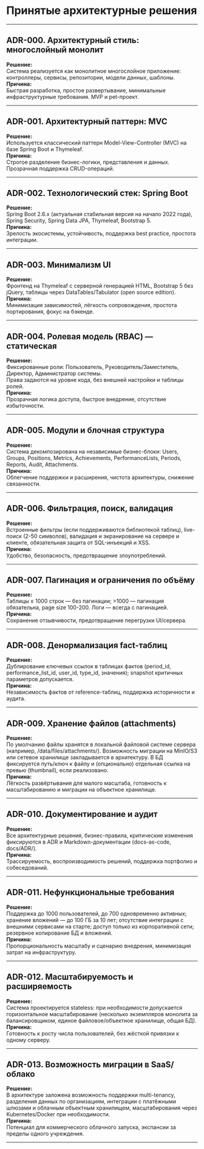 # Принятые архитектурные решения

---

## ADR-000. Архитектурный стиль: многослойный монолит

**Решение:**  
Система реализуется как монолитное многослойное приложение: контроллеры, сервисы, репозитории, модели данных, шаблоны.  
**Причина:**  
Быстрая разработка, простое развертывание, минимальные инфраструктурные требования. MVP и pet-проект.

---

## ADR-001. Архитектурный паттерн: MVC

**Решение:**  
Используется классический паттерн Model-View-Controller (MVC) на базе Spring Boot и Thymeleaf.  
**Причина:**  
Строгое разделение бизнес-логики, представления и данных. Прозрачная поддержка CRUD-операций.

---

## ADR-002. Технологический стек: Spring Boot

**Решение:**  
Spring Boot 2.6.x (актуальная стабильная версия на начало 2022 года), Spring Security, Spring Data JPA, Thymeleaf, Bootstrap 5.  
**Причина:**  
Зрелость экосистемы, устойчивость, поддержка best practice, простота интеграции.

---

## ADR-003. Минимализм UI

**Решение:**  
Фронтенд на Thymeleaf с серверной генерацией HTML, Bootstrap 5 без jQuery, таблицы через DataTables/Tabulator (open source edition).  
**Причина:**  
Минимизация зависимостей, лёгкость сопровождения, простота портирования, фокус на бэкенде.

---

## ADR-004. Ролевая модель (RBAC) — статическая

**Решение:**  
Фиксированные роли: Пользователь, Руководитель/Заместитель, Директор, Администратор системы.  
Права задаются на уровне кода, без внешней настройки и таблицы ролей.  
**Причина:**  
Прозрачная логика доступа, быстрое внедрение, отсутствие избыточности.

---

## ADR-005. Модули и блочная структура

**Решение:**  
Система декомпозирована на независимые бизнес-блоки: Users, Groups, Positions, Metrics, Achievements, PerformanceLists, Periods, Reports, Audit, Attachments.  
**Причина:**  
Облегчение поддержки и расширения, чистота архитектуры, снижение связанности.

---

## ADR-006. Фильтрация, поиск, валидация

**Решение:**  
Встроенные фильтры (если поддерживаются библиотекой таблиц), live-поиск (2-50 символов), валидация и экранирование на сервере и клиенте, обязательная защита от SQL-инъекций и XSS.  
**Причина:**  
Удобство, безопасность, предотвращение злоупотреблений.

---

## ADR-007. Пагинация и ограничения по объёму

**Решение:**  
Таблицы ≤ 1000 строк — без пагинации; >1000 — пагинация обязательна, page size 100-200. Логи — всегда с пагинацией.  
**Причина:**  
Сохранение отзывчивости, предотвращение перегрузки UI/сервера.

---

## ADR-008. Денормализация fact-таблиц

**Решение:**  
Дублирование ключевых ссылок в таблицах фактов (period_id, performance_list_id, user_id, type_id, значения); snapshot критичных параметров допускается.  
**Причина:**  
Независимость фактов от reference-таблиц, поддержка историчности и аудита.

---

## ADR-009. Хранение файлов (attachments)

**Решение:**  
По умолчанию файлы хранятся в локальной файловой системе сервера (например, /data/files/attachments/). Возможность миграции на MinIO/S3 или сетевое хранилище закладывается в архитектуру. В БД фиксируется путь/ключ к файлу и (опционально) отдельная ссылка на превью (thumbnail), если реализовано.  
**Причина:**  
Лёгкость развёртывания для малого масштаба, готовность к масштабированию и миграции на объектное хранилище.

---

## ADR-010. Документирование и аудит

**Решение:**  
Все архитектурные решения, бизнес-правила, критические изменения фиксируются в ADR и Markdown-документации (docs-as-code, docs/ADR/).  
**Причина:**  
Трассируемость, воспроизводимость решений, поддержка портфолио и собеседований.

---

## ADR-011. Нефункциональные требования

**Решение:**  
Поддержка до 1000 пользователей, до 700 одновременно активных; хранение вложений — до 100 ГБ за 10 лет; отсутствие интеграции с внешними сервисами на старте; доступ только из корпоративной сети; резервное копирование БД и вложений.  
**Причина:**  
Пропорциональность масштабу и сценарию внедрения, минимизация затрат на инфраструктуру.

---

## ADR-012. Масштабируемость и расширяемость

**Решение:**  
Система проектируется stateless: при необходимости допускается горизонтальное масштабирование (несколько экземпляров монолита за балансировщиком, единое файловое/объектное хранилище, общая БД).  
**Причина:**  
Готовность к росту числа пользователей, без жёсткой привязки к одному серверу.

---

## ADR-013. Возможность миграции в SaaS/облако

**Решение:**  
В архитектуре заложена возможность поддержки multi-tenancy, разделения данных по организациям, интеграции с платёжными шлюзами и облачным объектным хранилищем, масштабирования через Kubernetes/Docker при необходимости.  
**Причина:**  
Потенциал для коммерческого облачного запуска, экспансии за пределы одного учреждения.

---

